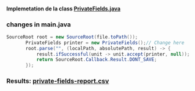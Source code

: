 #### Implemetation de la class [PrivateFields.java](../javaparser-starter/src/main/java/fr/istic/vv/PrivateFields.java)  ###
### changes in main.java
```java
SourceRoot root = new SourceRoot(file.toPath());
       PrivateFields printer = new PrivateFields();// Change here
       root.parse("", (localPath, absolutePath, result) -> {
           result.ifSuccessful(unit -> unit.accept(printer, null));
           return SourceRoot.Callback.Result.DONT_SAVE;
       });
```

### Results: [private-fields-report.csv](./private-fields-report.csv) 

